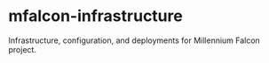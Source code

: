 # mfalcon-infrastructure
Infrastructure, configuration, and deployments for Millennium Falcon project.
